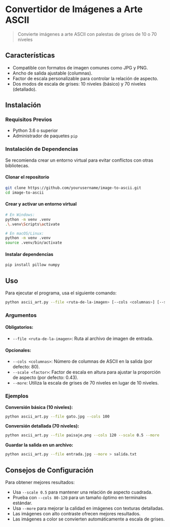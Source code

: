 # Convertidor de Imágenes a Arte ASCII

> Convierte imágenes a arte ASCII con palestas de grises de 10 o 70 niveles 

## Características
- Compatible con formatos de imagen comunes como JPG y PNG.
- Ancho de salida ajustable (columnas).
- Factor de escala personalizable para controlar la relación de aspecto.
- Dos modos de escala de grises: 10 niveles (básico) y 70 niveles (detallado).

## Instalación

### Requisitos Previos
- Python 3.6 o superior
- Administrador de paquetes `pip`

### Instalación de Dependencias
Se recomienda crear un entorno virtual para evitar conflictos con otras bibliotecas.

#### Clonar el repositorio
```bash
git clone https://github.com/yourusername/image-to-ascii.git
cd image-to-ascii
```

#### Crear y activar un entorno virtual
```bash
# En Windows:
python -m venv .venv
.\.venv\Scripts\activate

# En macOS/Linux:
python -m venv .venv
source .venv/bin/activate
```

#### Instalar dependencias
```bash
pip install pillow numpy
```

## Uso
Para ejecutar el programa, usa el siguiente comando:
```bash
python ascii_art.py --file <ruta-de-la-imagen> [--cols <columnas>] [--scale <factor>] [--more]
```

### Argumentos
#### Obligatorios:
- `--file <ruta-de-la-imagen>`: Ruta al archivo de imagen de entrada.

#### Opcionales:
- `--cols <columnas>`: Número de columnas de ASCII en la salida (por defecto: 80).
- `--scale <factor>`: Factor de escala en altura para ajustar la proporción de aspecto (por defecto: 0.43).
- `--more`: Utiliza la escala de grises de 70 niveles en lugar de 10 niveles.

### Ejemplos
**Conversión básica (10 niveles):**
```bash
python ascii_art.py --file gato.jpg --cols 100
```

**Conversión detallada (70 niveles):**
```bash
python ascii_art.py --file paisaje.png --cols 120 --scale 0.5 --more
```

**Guardar la salida en un archivo:**
```bash
python ascii_art.py --file entrada.jpg --more > salida.txt
```

## Consejos de Configuración
Para obtener mejores resultados:
- Usa `--scale 0.5` para mantener una relación de aspecto cuadrada.
- Prueba con `--cols 80-120` para un tamaño óptimo en terminales estándar.
- Usa `--more` para mejorar la calidad en imágenes con texturas detalladas.
- Las imágenes con alto contraste ofrecen mejores resultados.
- Las imágenes a color se convierten automáticamente a escala de grises.
